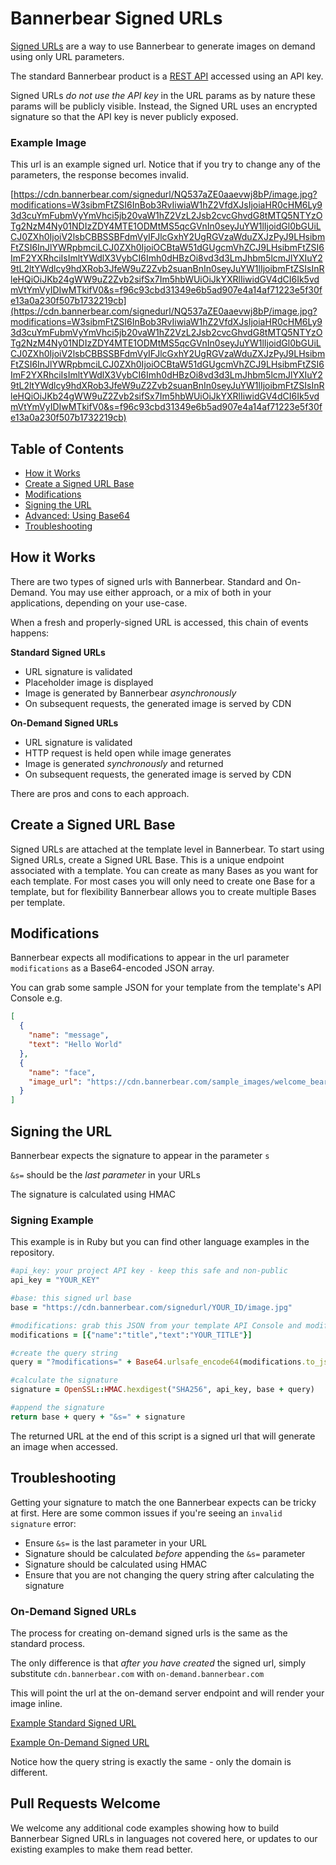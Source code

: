 # Bannerbear Signed URLs

[Signed URLs](https://www.bannerbear.com/integrations/signed-urls/) are a way to use Bannerbear to generate images on demand using only URL parameters.

The standard Bannerbear product is a [REST API](https://www.bannerbear.com/product/image-generation-api/) accessed using an API key. 

Signed URLs *do not use the API key* in the URL params as by nature these params will be publicly visible. Instead, the Signed URL uses an encrypted signature so that the API key is never publicly exposed.

### Example Image

This url is an example signed url. Notice that if you try to change any of the parameters, the response becomes invalid.

[https://cdn.bannerbear.com/signedurl/NQ537aZE0aaevwj8bP/image.jpg?modifications=W3sibmFtZSI6InBob3RvIiwiaW1hZ2VfdXJsIjoiaHR0cHM6Ly93d3cuYmFubmVyYmVhci5jb20vaW1hZ2VzL2Jsb2cvcGhvdG8tMTQ5NTYzOTg2NzM4Ny01NDIzZDY4MTE1ODMtMS5qcGVnIn0seyJuYW1lIjoidGl0bGUiLCJ0ZXh0IjoiV2lsbCBBSSBFdmVyIFJlcGxhY2UgRGVzaWduZXJzPyJ9LHsibmFtZSI6InJlYWRpbmciLCJ0ZXh0IjoiOCBtaW51dGUgcmVhZCJ9LHsibmFtZSI6ImF2YXRhciIsImltYWdlX3VybCI6Imh0dHBzOi8vd3d3LmJhbm5lcmJlYXIuY29tL2ltYWdlcy9hdXRob3JfeW9uZ2Zvb2suanBnIn0seyJuYW1lIjoibmFtZSIsInRleHQiOiJKb24gWW9uZ2Zvb2sifSx7Im5hbWUiOiJkYXRlIiwidGV4dCI6Ik5vdmVtYmVyIDIwMTkifV0&s=f96c93cbd31349e6b5ad907e4a14af71223e5f30fe13a0a230f507b1732219cb](https://cdn.bannerbear.com/signedurl/NQ537aZE0aaevwj8bP/image.jpg?modifications=W3sibmFtZSI6InBob3RvIiwiaW1hZ2VfdXJsIjoiaHR0cHM6Ly93d3cuYmFubmVyYmVhci5jb20vaW1hZ2VzL2Jsb2cvcGhvdG8tMTQ5NTYzOTg2NzM4Ny01NDIzZDY4MTE1ODMtMS5qcGVnIn0seyJuYW1lIjoidGl0bGUiLCJ0ZXh0IjoiV2lsbCBBSSBFdmVyIFJlcGxhY2UgRGVzaWduZXJzPyJ9LHsibmFtZSI6InJlYWRpbmciLCJ0ZXh0IjoiOCBtaW51dGUgcmVhZCJ9LHsibmFtZSI6ImF2YXRhciIsImltYWdlX3VybCI6Imh0dHBzOi8vd3d3LmJhbm5lcmJlYXIuY29tL2ltYWdlcy9hdXRob3JfeW9uZ2Zvb2suanBnIn0seyJuYW1lIjoibmFtZSIsInRleHQiOiJKb24gWW9uZ2Zvb2sifSx7Im5hbWUiOiJkYXRlIiwidGV4dCI6Ik5vdmVtYmVyIDIwMTkifV0&s=f96c93cbd31349e6b5ad907e4a14af71223e5f30fe13a0a230f507b1732219cb)

## Table of Contents

- [How it Works](#how-it-works)
- [Create a Signed URL Base](#create-a-signed-url-base)
- [Modifications](#modifications)
- [Signing the URL](#signing-the-url)
- [Advanced: Using Base64](#advanced-using-base64)
- [Troubleshooting](#troubleshooting)

## How it Works

There are two types of signed urls with Bannerbear. Standard and On-Demand. You may use either approach, or a mix of both in your applications, depending on your use-case.

When a fresh and properly-signed URL is accessed, this chain of events happens:

**Standard Signed URLs**

- URL signature is validated
- Placeholder image is displayed
- Image is generated by Bannerbear *asynchronously*
- On subsequent requests, the generated image is served by CDN

**On-Demand Signed URLs**

- URL signature is validated
- HTTP request is held open while image generates
- Image is generated *synchronously* and returned
- On subsequent requests, the generated image is served by CDN

There are pros and cons to each approach.

## Create a Signed URL Base

Signed URLs are attached at the template level in Bannerbear. To start using Signed URLs, create a Signed URL Base. This is a unique endpoint associated with a template. You can create as many Bases as you want for each template. For most cases you will only need to create one Base for a template, but for flexibility Bannerbear allows you to create multiple Bases per template.

## Modifications

Bannerbear expects all modifications to appear in the url parameter `modifications` as a Base64-encoded JSON array.

You can grab some sample JSON for your template from the template's API Console e.g.

```json
[
  {
    "name": "message",
    "text": "Hello World"
  },
  {
    "name": "face",
    "image_url": "https://cdn.bannerbear.com/sample_images/welcome_bear_photo.jpg"
  }
]
```

## Signing the URL

Bannerbear expects the signature to appear in the parameter `s`

`&s=` should be the *last parameter* in your URLs

The signature is calculated using HMAC

### Signing Example

This example is in Ruby but you can find other language examples in the repository.

```ruby
#api_key: your project API key - keep this safe and non-public
api_key = "YOUR_KEY"

#base: this signed url base
base = "https://cdn.bannerbear.com/signedurl/YOUR_ID/image.jpg"

#modifications: grab this JSON from your template API Console and modify as needed
modifications = [{"name":"title","text":"YOUR_TITLE"}]

#create the query string
query = "?modifications=" + Base64.urlsafe_encode64(modifications.to_json, :padding => false)

#calculate the signature
signature = OpenSSL::HMAC.hexdigest("SHA256", api_key, base + query)

#append the signature
return base + query + "&s=" + signature
```

The returned URL at the end of this script is a signed url that will generate an image when accessed.

## Troubleshooting

Getting your signature to match the one Bannerbear expects can be tricky at first. Here are some common issues if you're seeing an `invalid signature` error:

- Ensure `&s=` is the last parameter in your URL
- Signature should be calculated *before* appending the `&s=` parameter
- Signature should be calculated using HMAC
- Ensure that you are not changing the query string after calculating the signature

### On-Demand Signed URLs

The process for creating on-demand signed urls is the same as the standard process.

The only difference is that *after you have created* the signed url, simply substitute `cdn.bannerbear.com` with `on-demand.bannerbear.com`

This will point the url at the on-demand server endpoint and will render your image inline.

[Example Standard Signed URL](https://cdn.bannerbear.com/signedurl/NQ537aZE0aaevwj8bP/image.jpg?modifications=W3sibmFtZSI6InBob3RvIiwiaW1hZ2VfdXJsIjoiaHR0cHM6Ly93d3cuYmFubmVyYmVhci5jb20vaW1hZ2VzL2Jsb2cvcGhvdG8tMTQ5NTYzOTg2NzM4Ny01NDIzZDY4MTE1ODMtMS5qcGVnIn0seyJuYW1lIjoidGl0bGUiLCJ0ZXh0IjoiV2lsbCBBSSBFdmVyIFJlcGxhY2UgRGVzaWduZXJzPyJ9LHsibmFtZSI6InJlYWRpbmciLCJ0ZXh0IjoiOCBtaW51dGUgcmVhZCJ9LHsibmFtZSI6ImF2YXRhciIsImltYWdlX3VybCI6Imh0dHBzOi8vd3d3LmJhbm5lcmJlYXIuY29tL2ltYWdlcy9hdXRob3JfeW9uZ2Zvb2suanBnIn0seyJuYW1lIjoibmFtZSIsInRleHQiOiJKb24gWW9uZ2Zvb2sifSx7Im5hbWUiOiJkYXRlIiwidGV4dCI6Ik5vdmVtYmVyIDIwMTkifV0&s=f96c93cbd31349e6b5ad907e4a14af71223e5f30fe13a0a230f507b1732219cb)

[Example On-Demand Signed URL](https://on-demand.bannerbear.com/signedurl/NQ537aZE0aaevwj8bP/image.jpg?modifications=W3sibmFtZSI6InBob3RvIiwiaW1hZ2VfdXJsIjoiaHR0cHM6Ly93d3cuYmFubmVyYmVhci5jb20vaW1hZ2VzL2Jsb2cvcGhvdG8tMTQ5NTYzOTg2NzM4Ny01NDIzZDY4MTE1ODMtMS5qcGVnIn0seyJuYW1lIjoidGl0bGUiLCJ0ZXh0IjoiV2lsbCBBSSBFdmVyIFJlcGxhY2UgRGVzaWduZXJzPyJ9LHsibmFtZSI6InJlYWRpbmciLCJ0ZXh0IjoiOCBtaW51dGUgcmVhZCJ9LHsibmFtZSI6ImF2YXRhciIsImltYWdlX3VybCI6Imh0dHBzOi8vd3d3LmJhbm5lcmJlYXIuY29tL2ltYWdlcy9hdXRob3JfeW9uZ2Zvb2suanBnIn0seyJuYW1lIjoibmFtZSIsInRleHQiOiJKb24gWW9uZ2Zvb2sifSx7Im5hbWUiOiJkYXRlIiwidGV4dCI6Ik5vdmVtYmVyIDIwMTkifV0&s=f96c93cbd31349e6b5ad907e4a14af71223e5f30fe13a0a230f507b1732219cb)

Notice how the query string is exactly the same - only the domain is different.

## Pull Requests Welcome

We welcome any additional code examples showing how to build Bannerbear Signed URLs in languages not covered here, or updates to our existing examples to make them read better.
